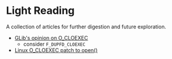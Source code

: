 # Light Reading

A collection of articles for further digestion and future exploration.

* [GLib's opinion on O_CLOEXEC](https://mail.gnome.org/archives/gtk-devel-list/2015-March/msg00038.html)
  - consider `F_DUPFD_CLOEXEC`
* [Linux O_CLOEXEC patch to open()](https://lwn.net/Articles/236486/)
